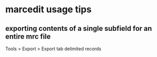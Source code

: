 # marcedit usage tips

## exporting contents of a single subfield for an entire mrc file
Tools > Export > Export tab delimited records

